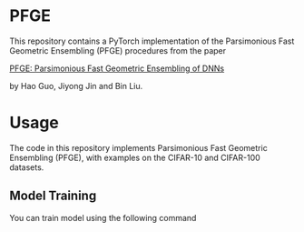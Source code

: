 # PFGE
This repository contains a PyTorch implementation of the Parsimonious Fast Geometric Ensembling (PFGE) procedures from the paper

[PFGE: Parsimonious Fast Geometric Ensembling of DNNs](https://arxiv.org/abs/2202.06658)

by Hao Guo, Jiyong Jin and Bin Liu.

# Usage
The code in this repository implements Parsimonious Fast Geometric Ensembling (PFGE), with examples on the CIFAR-10 and CIFAR-100 datasets.

## Model Training
You can train model using the following command
